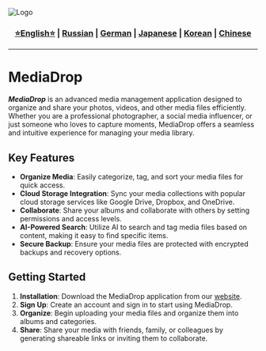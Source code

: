 ![Logo](https://github.com/Solrikk/MediaDrop/blob/main/assets/images/photo_2024-06-26_18-20-00.jpg) 

<div align="center">
  <h3>
    <a href="https://github.com/Solrikk/PhotoDrop/blob/main/README.md">⭐English⭐</a> |
    <a href="https://github.com/Solrikk/PhotoDrop/blob/main/README_RU.md">Russian</a> |
    <a href="https://github.com/Solrikk/PhotoDrop/blob/main/README_GE.md">German</a> |
    <a href="https://github.com/Solrikk/PhotoDrop/blob/main/README_JP.md">Japanese</a> |
    <a href="README_KR.md">Korean</a> |
    <a href="README_CN.md">Chinese</a>
  </h3>
</div>

-----------------

# MediaDrop

_**MediaDrop**_ is an advanced media management application designed to organize and share your photos, videos, and other media files efficiently. Whether you are a professional photographer, a social media influencer, or just someone who loves to capture moments, MediaDrop offers a seamless and intuitive experience for managing your media library.

## Key Features

- **Organize Media**: Easily categorize, tag, and sort your media files for quick access.
- **Cloud Storage Integration**: Sync your media collections with popular cloud storage services like Google Drive, Dropbox, and OneDrive.
- **Collaborate**: Share your albums and collaborate with others by setting permissions and access levels.
- **AI-Powered Search**: Utilize AI to search and tag media files based on content, making it easy to find specific items.
- **Secure Backup**: Ensure your media files are protected with encrypted backups and recovery options.

## Getting Started

1. **Installation**: Download the MediaDrop application from our [website](https://github.com/Solrikk/MediaDrop).
2. **Sign Up**: Create an account and sign in to start using MediaDrop.
3. **Organize**: Begin uploading your media files and organize them into albums and categories.
4. **Share**: Share your media with friends, family, or colleagues by generating shareable links or inviting them to collaborate.
